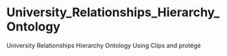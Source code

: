 # University_Relationships_Hierarchy_Ontology
 University Relationships Hierarchy Ontology Using Clips and protégé
